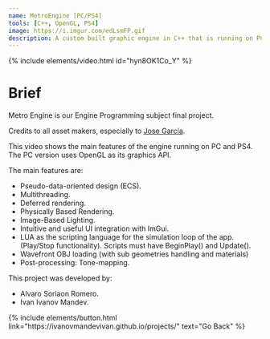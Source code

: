 ```yaml
---
name: MetroEngine [PC/PS4]
tools: [C++, OpenGL, PS4]
image: https://i.imgur.com/edLsmFP.gif
description: A custom built graphic engine in C++ that is running on PC and PS4.
---
```


{% include elements/video.html id="hyn8OK1Co_Y" %}

# Brief

Metro Engine is our Engine Programming subject final project.

Credits to all asset makers, especially to [Jose García](https://www.artstation.com/jgarciacliment). 

This video shows the main features of the engine running on PC and PS4.
The PC version uses OpenGL as its graphics API.

The main features are:
- Pseudo-data-oriented design (ECS).
- Multithreading.
- Deferred rendering.
- Physically Based Rendering.
- Image-Based Lighting.
- Intuitive and useful UI integration with ImGui.
- LUA as the scripting language for the simulation loop of the app. (Play/Stop functionality). Scripts must have BeginPlay() and Update().
- Wavefront OBJ loading (with sub geometries handling and materials)
- Post-processing: Tone-mapping.

This project was developed by:

- Alvaro Soriaon Romero.
- Ivan Ivanov Mandev.

<p class="text-center">
{% include elements/button.html link="https://ivanovmandevivan.github.io/projects/" text="Go Back" %}
</p>
